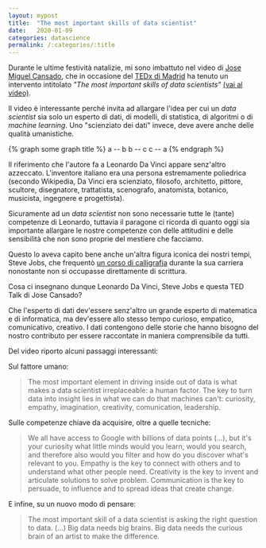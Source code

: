 ```yaml
---
layout: mypost
title:  "The most important skills of data scientist"
date:   2020-01-09
categories: datascience
permalink: /:categories/:title
---
```


Durante le ultime festività natalizie, mi sono imbattuto nel video di [Jose Miguel Cansado][JoseCansado], che in occasione del [TEDx di Madrid][TedxMadridLink] ha tenuto un intervento intitolato _"The most important skills of data scientists"_ [(vai al video)][TedTalk].

Il video è interessante perché invita ad allargare l'idea per cui un _data scientist_ sia solo un esperto di dati, di modelli, di statistica, di algoritmi o di _machine learning_. Uno "scienziato dei dati" invece, deve avere anche delle qualità umanistiche.

{% graph some graph title %}
a -- b
b -- c
c -- a
{% endgraph %}

Il riferimento che l'autore fa a Leonardo Da Vinci appare senz'altro azzeccato. L'inventore italiano era una persona estremamente poliedrica (secondo Wikipedia, Da Vinci era scienziato, filosofo, architetto, pittore, scultore, disegnatore, trattatista, scenografo, anatomista, botanico, musicista, ingegnere e progettista).

Sicuramente ad un _data scientist_ non sono necessarie tutte le (tante) competenze di Leonardo, tuttavia il paragone ci ricorda di quanto oggi sia importante allargare le nostre competenze con delle attitudini e delle sensibilità che non sono proprie del mestiere che facciamo.

Questo lo aveva capito bene anche un'altra figura iconica dei nostri tempi, Steve Jobs, che frequentò [un corso di calligrafia][JobsLink] durante la sua carriera nonostante non si occupasse direttamente di scrittura.

Cosa ci insegnano dunque Leonardo Da Vinci, Steve Jobs e questa TED Talk di Jose Cansado?

Che l'esperto di dati dev'essere senz'altro un grande esperto di matematica e di informatica, ma dev'essere allo stesso tempo curioso, empatico, comunicativo, creativo. I dati contengono delle storie che hanno bisogno del nostro contributo per essere raccontate in maniera comprensibile da tutti.

Del video riporto alcuni passaggi interessanti:

Sul fattore umano:
> The most important element in driving inside out of data is what makes a data scientist irreplaceable: a human factor. The key to turn data into insight lies in what we can do that machines can't: curiosity, empathy, imagination, creativity, comunication, leadership.

Sulle competenze chiave da acquisire, oltre a quelle tecniche:
> We all have access to Google with billions of data points (...), but it's your curiosity what little minds would you learn, would you search, and therefore also would you filter and how do you discover what's relevant to you. Empathy is the key to connect with others and to understand what other people need. Creativity is the key to invent and articulate solutions to solve problem. Communication is the key to persuade, to influence and to spread ideas that create change.

E infine, su un nuovo modo di pensare:
> The most important skill of a data scientist is asking the right question to data. (...) Big data needs big brains. Big data needs the curious brain of an artist to make the difference.

[TedTalk]: https://www.youtube.com/watch?v=qrhRfPY4F4w&t=4s
[JobsLink]: https://www.ebookextra.it/la-calligrafia-nella-formazione-steve-jobs/
[TedxMadridLink]: http://www.tedxmadrid.com/
[JoseCansado]: https://www.linkedin.com/in/josemiguelcansado/?originalSubdomain=es

